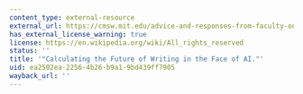 ```yaml
---
content_type: external-resource
external_url: https://cmsw.mit.edu/advice-and-responses-from-faculty-on-chatgpt-and-a-i-assisted-writing/
has_external_license_warning: true
license: https://en.wikipedia.org/wiki/All_rights_reserved
status: ''
title: '"Calculating the Future of Writing in the Face of AI."'
uid: ea2502ea-2256-4b26-b9a1-9bd439ff7905
wayback_url: ''
---
```


